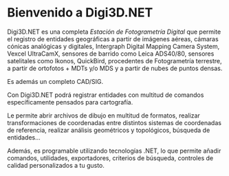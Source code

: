 # Bienvenido a Digi3D.NET

Digi3D.NET es una completa _Estación de Fotogrametría Digital_ que permite el registro de entidades geográficas a partir de imágenes aéreas, cámaras cónicas analógicas y digitales, Intergraph Digital Mapping Camera System, Vexcel UltraCamX, sensores de barrido como Leica ADS40/80, sensores satelitales como Ikonos, QuickBird, procedentes de Fotogrametría terrestre, a partir de ortofotos + MDTs y/o MDS y a partir de nubes de puntos densas.

Es además un completo CAD/SIG. 

Con Digi3D.NET podrá registrar entidades con multitud de comandos específicamente pensados para cartografía. 

Le permite abrir archivos de dibujo en multitud de formatos, realizar transformaciones de coordenadas entre distintos sistemas de coordenadas de referencia, realizar análisis geométricos y topológicos, búsqueda de entidades...

Además, es programable utilizando tecnologías .NET, lo que permite añadir comandos, utilidades, exportadores, criterios de búsqueda, controles de calidad personalizados a tu gusto.



